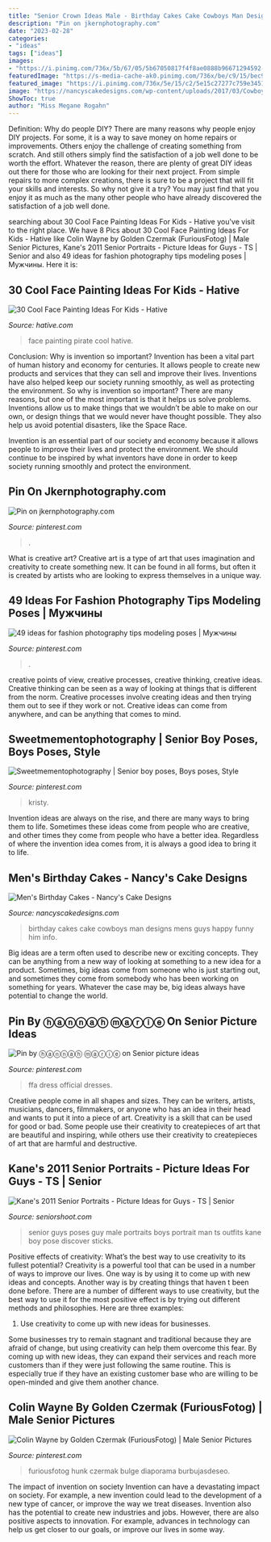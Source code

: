 ```yaml
---
title: "Senior Crown Ideas Male - Birthday Cakes Cake Cowboys Man Designs Mens Guys Happy Funny Him Info"
description: "Pin on jkernphotography.com"
date: "2023-02-28"
categories:
- "ideas"
tags: ["ideas"]
images:
- "https://i.pinimg.com/736x/5b/67/05/5b67050817f4f8ae0888b96671294592--ffa-official-dress-official-dresses.jpg"
featuredImage: "https://s-media-cache-ak0.pinimg.com/736x/be/c9/15/bec91504c50f54cbc2a8c29d81fffbfc.jpg"
featured_image: "https://i.pinimg.com/736x/5e/15/c2/5e15c27277c759e345169629d98f37c5--senior-boys.jpg"
image: "https://nancyscakedesigns.com/wp-content/uploads/2017/03/Cowboys-768x1024.jpg"
ShowToc: true
author: "Miss Megane Rogahn"
---
```



Definition: Why do people DIY?
There are many reasons why people enjoy DIY projects. For some, it is a way to save money on home repairs or improvements. Others enjoy the challenge of creating something from scratch. And still others simply find the satisfaction of a job well done to be worth the effort.
Whatever the reason, there are plenty of great DIY ideas out there for those who are looking for their next project. From simple repairs to more complex creations, there is sure to be a project that will fit your skills and interests. So why not give it a try? You may just find that you enjoy it as much as the many other people who have already discovered the satisfaction of a job well done.

	

		
searching about 30 Cool Face Painting Ideas For Kids - Hative you've visit to the right place. We have 8 Pics about 30 Cool Face Painting Ideas For Kids - Hative like Colin Wayne by Golden Czermak (FuriousFotog) | Male Senior Pictures, Kane&#039;s 2011 Senior Portraits - Picture Ideas for Guys - TS | Senior and also 49 ideas for fashion photography tips modeling poses | Мужчины. Here it is:
		
    
## 30 Cool Face Painting Ideas For Kids - Hative

<img loading=lazy src="https://hative.com/wp-content/uploads/2014/10/face-painting-ideas-for-kids/23-pirate.jpg" onerror="this.onerror=null;this.src='https://tse4.mm.bing.net/th?id=OIP.fQJgbIc2Or1QCG-AzmFDBwHaKX&amp;pid=15.1';" alt="30 Cool Face Painting Ideas For Kids - Hative">

_Source: hative.com_

>face painting pirate cool hative. 

	

Conclusion: Why is invention so important?
Invention has been a vital part of human history and economy for centuries. It allows people to create new products and services that they can sell and improve their lives. Inventions have also helped keep our society running smoothly, as well as protecting the environment.
So why is invention so important? There are many reasons, but one of the most important is that it helps us solve problems. Inventions allow us to make things that we wouldn’t be able to make on our own, or design things that we would never have thought possible. They also help us avoid potential disasters, like the Space Race.

 Invention is an essential part of our society and economy because it allows people to improve their lives and protect the environment. We should continue to be inspired by what inventors have done in order to keep society running smoothly and protect the environment.

    
## Pin On Jkernphotography.com

<img loading=lazy src="https://i.pinimg.com/736x/98/5d/af/985daf83c7cbefaeb3c6dc77295aeaad.jpg" onerror="this.onerror=null;this.src='https://tse2.mm.bing.net/th?id=OIP.GT4qBqXrHom19fxSUZmN9wHaLH&amp;pid=15.1';" alt="Pin on jkernphotography.com">

_Source: pinterest.com_

>. 

	

What is creative art?
Creative art is a type of art that uses imagination and creativity to create something new. It can be found in all forms, but often it is created by artists who are looking to express themselves in a unique way.

    
## 49 Ideas For Fashion Photography Tips Modeling Poses | Мужчины

<img loading=lazy src="https://i.pinimg.com/736x/c2/ab/e6/c2abe62f92b2962f5ccedf28896aa431.jpg" onerror="this.onerror=null;this.src='https://tse2.mm.bing.net/th?id=OIP.4qdbyKW5X_BXp3z8O368NwAAAA&amp;pid=15.1';" alt="49 ideas for fashion photography tips modeling poses | Мужчины">

_Source: pinterest.com_

>. 

	

creative points of view, creative processes, creative thinking, creative ideas.
Creative thinking can be seen as a way of looking at things that is different from the norm. Creative processes involve creating ideas and then trying them out to see if they work or not. Creative ideas can come from anywhere, and can be anything that comes to mind.

    
## Sweetmementophotography | Senior Boy Poses, Boys Poses, Style

<img loading=lazy src="https://i.pinimg.com/736x/5e/15/c2/5e15c27277c759e345169629d98f37c5--senior-boys.jpg" onerror="this.onerror=null;this.src='https://tse3.mm.bing.net/th?id=OIP.x0OxH2RTezGKsvclo6cncwHaLI&amp;pid=15.1';" alt="Sweetmementophotography | Senior boy poses, Boys poses, Style">

_Source: pinterest.com_

>kristy. 

	

Invention ideas are always on the rise, and there are many ways to bring them to life. Sometimes these ideas come from people who are creative, and other times they come from people who have a better idea. Regardless of where the invention idea comes from, it is always a good idea to bring it to life.

    
## Men&#039;s Birthday Cakes - Nancy&#039;s Cake Designs

<img loading=lazy src="https://nancyscakedesigns.com/wp-content/uploads/2017/03/Cowboys-768x1024.jpg" onerror="this.onerror=null;this.src='https://tse2.mm.bing.net/th?id=OIP.c23M8WRt0YIyj4sVhNi0LQHaJ4&amp;pid=15.1';" alt="Men&#039;s Birthday Cakes - Nancy&#039;s Cake Designs">

_Source: nancyscakedesigns.com_

>birthday cakes cake cowboys man designs mens guys happy funny him info. 

	

Big ideas are a term often used to describe new or exciting concepts. They can be anything from a new way of looking at something to a new idea for a product. Sometimes, big ideas come from someone who is just starting out, and sometimes they come from somebody who has been working on something for years. Whatever the case may be, big ideas always have potential to change the world.

    
## Pin By ⓗⓐⓝⓝⓐⓗ ⓜⓐⓡⓘⓔ On Senior Picture Ideas

<img loading=lazy src="https://i.pinimg.com/736x/5b/67/05/5b67050817f4f8ae0888b96671294592--ffa-official-dress-official-dresses.jpg" onerror="this.onerror=null;this.src='https://tse2.mm.bing.net/th?id=OIP.HIX-ncBSw-BIn9Z-JWIiUwHaE7&amp;pid=15.1';" alt="Pin by ⓗⓐⓝⓝⓐⓗ ⓜⓐⓡⓘⓔ on Senior picture ideas">

_Source: pinterest.com_

>ffa dress official dresses. 

	

Creative people come in all shapes and sizes. They can be writers, artists, musicians, dancers, filmmakers, or anyone who has an idea in their head and wants to put it into a piece of art. Creativity is a skill that can be used for good or bad. Some people use their creativity to createpieces of art that are beautiful and inspiring, while others use their creativity to createpieces of art that are harmful and destructive.

    
## Kane&#039;s 2011 Senior Portraits - Picture Ideas For Guys - TS | Senior

<img loading=lazy src="https://seniorshoot.com/wp-content/uploads/2010/07/senior-picture-ideas-guys-012-Side-12.jpg" onerror="this.onerror=null;this.src='https://tse2.mm.bing.net/th?id=OIP.QemY9gIaUqXlwlgw9JdzXgHaFp&amp;pid=15.1';" alt="Kane&#039;s 2011 Senior Portraits - Picture Ideas for Guys - TS | Senior">

_Source: seniorshoot.com_

>senior guys poses guy male portraits boys portrait man ts outfits kane boy pose discover sticks. 

	

Positive effects of creativity: What’s the best way to use creativity to its fullest potential?
Creativity is a powerful tool that can be used in a number of ways to improve our lives. One way is by using it to come up with new ideas and concepts. Another way is by creating things that haven t been done before. There are a number of different ways to use creativity, but the best way to use it for the most positive effect is by trying out different methods and philosophies. Here are three examples:
1. Use creativity to come up with new ideas for businesses.

Some businesses try to remain stagnant and traditional because they are afraid of change, but using creativity can help them overcome this fear. By coming up with new ideas, they can expand their services and reach more customers than if they were just following the same routine. This is especially true if they have an existing customer base who are willing to be open-minded and give them another chance.

    
## Colin Wayne By Golden Czermak (FuriousFotog) | Male Senior Pictures

<img loading=lazy src="https://s-media-cache-ak0.pinimg.com/736x/be/c9/15/bec91504c50f54cbc2a8c29d81fffbfc.jpg" onerror="this.onerror=null;this.src='https://tse3.mm.bing.net/th?id=OIP.zH3FHvYe6XxiXY54fQiN7gHaLH&amp;pid=15.1';" alt="Colin Wayne by Golden Czermak (FuriousFotog) | Male Senior Pictures">

_Source: pinterest.com_

>furiousfotog hunk czermak bulge diaporama burbujasdeseo. 

	

The impact of invention on society
Invention can have a devastating impact on society. For example, a new invention could lead to the development of a new type of cancer, or improve the way we treat diseases. Invention also has the potential to create new industries and jobs. However, there are also positive aspects to innovation. For example, advances in technology can help us get closer to our goals, or improve our lives in some way.

